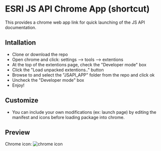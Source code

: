 # ESRI JS API Chrome App (shortcut)

This provides a chrome web app link for quick launching of the JS API documentation.

## Intallation

* Clone or download the repo
* Open chrome and click: settings --> tools --> extentions
* At the top of the extentions page, check the "Developer mode" box
* Click the "Load unpacked extentions.." button
* Browse to and select the "JSAPI_APP" folder from the repo and click ok
* Uncheck the "Developer mode" box
* Enjoy!

## Customize
* You can include your own modifications (ex: launch page) by editing the manifest and icons before loading package into chrome.

## Preview
Chrome icon:
![chrome icon](https://raw.github.com/DavidSpriggs/ChromeWebAppJSAPI/master/JSAPI_APP/icon128.png)